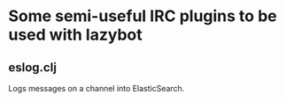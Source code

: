 # Some semi-useful IRC plugins to be used with lazybot

## eslog.clj

Logs messages on a channel into ElasticSearch.

